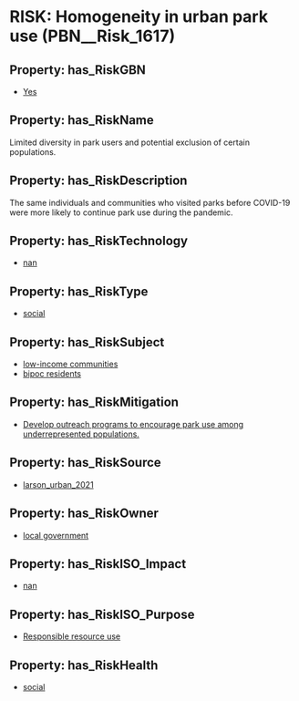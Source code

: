 # RISK: __Homogeneity in urban park use__ (PBN__Risk_1617)

## Property: has_RiskGBN

* [Yes](PBN__RiskGBN_1)

## Property: has_RiskName

Limited diversity in park users and potential exclusion of certain populations.

## Property: has_RiskDescription

The same individuals and communities who visited parks before COVID-19 were more likely to continue park use during the pandemic.

## Property: has_RiskTechnology

* [nan](PBN__Technology_22)

## Property: has_RiskType

* [social](PBN__RiskType_2)

## Property: has_RiskSubject

* [low-income communities](PBN__Stakeholder_27)
* [bipoc residents](PBN__Stakeholder_1047)

## Property: has_RiskMitigation

* [Develop outreach programs to encourage park use among underrepresented populations.](PBN__RiskMitigation_2156)

## Property: has_RiskSource

* [larson_urban_2021](PBN__Article_276)

## Property: has_RiskOwner

* [local government](PBN__Stakeholder_307)

## Property: has_RiskISO_Impact

* [nan](PBN__RiskISO_Purpose_3)

## Property: has_RiskISO_Purpose

* [Responsible resource use](PBN__RiskISO_Impact_4)

## Property: has_RiskHealth

* [social](PBN__RiskHealth_4)

